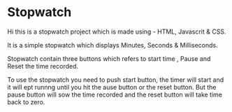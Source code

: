 # Stopwatch 
Hi this is a stopwatch project which is made using - HTML, Javascrit & CSS.

It is a simple stopwatch which displays Minutes, Seconds & Milliseconds.

Stopwatch contain three buttons which refers to start time , Pause and Reset the time recorded.

To use the stopwatch you need to push start button, the timer will start and it will ept runnng until you hit the ause button or the reset button.
But the pause button will sow the time recorded and the reset button will take time back to zero.
